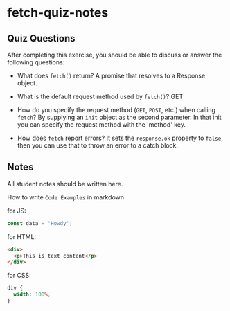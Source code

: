 # fetch-quiz-notes

## Quiz Questions

After completing this exercise, you should be able to discuss or answer the following questions:

- What does `fetch()` return?
  A promise that resolves to a Response object.

- What is the default request method used by `fetch()`?
  GET

- How do you specify the request method (`GET`, `POST`, etc.) when calling `fetch`?
  By supplying an `init` object as the second parameter. In that init you can specify the request method with the 'method' key.

- How does `fetch` report errors?
  It sets the `response.ok` property to `false`, then you can use that to throw an error to a catch block.

## Notes

All student notes should be written here.

How to write `Code Examples` in markdown

for JS:

```javascript
const data = 'Howdy';
```

for HTML:

```html
<div>
  <p>This is text content</p>
</div>
```

for CSS:

```css
div {
  width: 100%;
}
```
